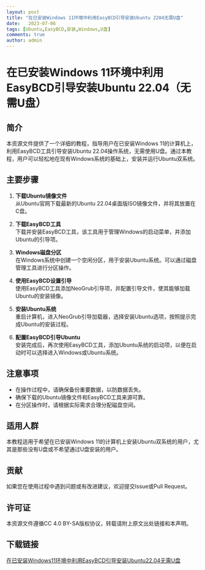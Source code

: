 ```yaml
---
layout: post
title: "在已安装Windows 11环境中利用EasyBCD引导安装Ubuntu 2204无需U盘"
date:   2023-07-06
tags: [Ubuntu,EasyBCD,安装,Windows,U盘]
comments: true
author: admin
---
```

# 在已安装Windows 11环境中利用EasyBCD引导安装Ubuntu 22.04（无需U盘）

## 简介

本资源文件提供了一个详细的教程，指导用户在已安装Windows 11的计算机上，利用EasyBCD工具引导安装Ubuntu 22.04操作系统，无需使用U盘。通过本教程，用户可以轻松地在现有Windows系统的基础上，安装并运行Ubuntu双系统。

## 主要步骤

1. **下载Ubuntu镜像文件**  
   从Ubuntu官网下载最新的Ubuntu 22.04桌面版ISO镜像文件，并将其放置在C盘。

2. **下载EasyBCD工具**  
   下载并安装EasyBCD工具，该工具用于管理Windows的启动菜单，并添加Ubuntu的引导项。

3. **Windows磁盘分区**  
   在Windows系统中创建一个空闲分区，用于安装Ubuntu系统。可以通过磁盘管理工具进行分区操作。

4. **使用EasyBCD设置引导**  
   使用EasyBCD工具添加NeoGrub引导项，并配置引导文件，使其能够加载Ubuntu的安装镜像。

5. **安装Ubuntu系统**  
   重启计算机，进入NeoGrub引导加载器，选择安装Ubuntu选项，按照提示完成Ubuntu的安装过程。

6. **配置EasyBCD引导Ubuntu**  
   安装完成后，再次使用EasyBCD工具，添加Ubuntu系统的启动项，以便在启动时可以选择进入Windows或Ubuntu系统。

## 注意事项

- 在操作过程中，请确保备份重要数据，以防数据丢失。
- 确保下载的Ubuntu镜像文件和EasyBCD工具来源可靠。
- 在分区操作时，请根据实际需求合理分配磁盘空间。

## 适用人群

本教程适用于希望在已安装Windows 11的计算机上安装Ubuntu双系统的用户，尤其是那些没有U盘或不希望通过U盘安装的用户。

## 贡献

如果您在使用过程中遇到问题或有改进建议，欢迎提交Issue或Pull Request。

## 许可证

本资源文件遵循CC 4.0 BY-SA版权协议，转载请附上原文出处链接和本声明。

## 下载链接

[在已安装Windows11环境中利用EasyBCD引导安装Ubuntu22.04无需U盘](https://pan.quark.cn/s/5dca2abd32fd)